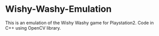# Wishy-Washy-Emulation
This is an emulation of the Wishy Washy game for Playstation2. Code in C++ using OpenCV library. 
